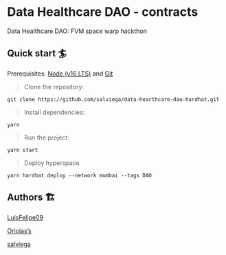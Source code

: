# Data Healthcare DAO - contracts

Data Healthcare DAO: FVM space warp hackthon

## Quick start 🏄

Prerequisites: [Node (v16 LTS)](https://nodejs.org/en/download/) and [Git](https://git-scm.com/downloads)

> Clone the repository:

```
git clone https://github.com/salviega/data-hearthcare-dao-hardhat.git
```

> Install dependencies:

```
yarn
```

> Run the project:

```
yarn start
```

> Deploy hyperspace

```
yarn hardhat deploy --network mumbai --tags DAO
```

## Authors 🏗

[LuisFelipe09](https://github.com/LuisFelipe09)

[Oriojas’s](https://github.com/Oriojas)

[salviega](https://github.com/salviega)
